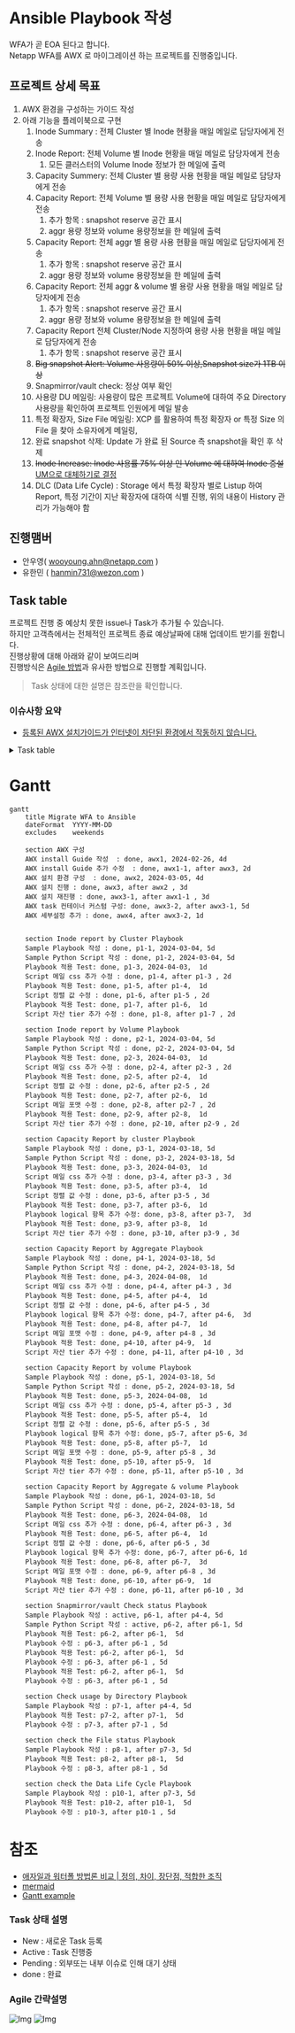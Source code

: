 # Ansible Playbook 작성
WFA가 곧 EOA 된다고 합니다.</br>
Netapp WFA를 AWX 로 마이그레이션 하는 프로젝트를 진행중입니다.

## 프로젝트 상세 목표
1. AWX 환경을 구성하는 가이드 작성
2. 아래 기능을 플레이북으로 구현
    1. Inode Summary : 전체 Cluster 별 Inode 현황을 매일 메일로 담당자에게 전송
    2. Inode Report: 전체 Volume 별 Inode 현황을 매일 메일로 담당자에게 전송
        1. 모든 클러스터의 Volume Inode 정보가 한 메일에 출력
    3. Capacity Summery: 전체 Cluster 별 용량 사용 현황을 매일 메일로 담당자에게 전송
    4. Capacity Report: 전체 Volume 별 용량 사용 현황을 매일 메일로 담당자에게 전송
        1. 추가 항목 : snapshot reserve 공간 표시
        2. aggr 용량 정보와 volume 용량정보을 한 메일에 출력
    5. Capacity Report: 전체 aggr 별 용량 사용 현황을 매일 메일로 담당자에게 전송
        1. 추가 항목 : snapshot reserve 공간 표시
        2. aggr 용량 정보와 volume 용량정보을 한 메일에 출력
    6. Capacity Report: 전체 aggr & volume 별 용량 사용 현황을 매일 메일로 담당자에게 전송
        1. 추가 항목 : snapshot reserve 공간 표시
        2. aggr 용량 정보와 volume 용량정보을 한 메일에 출력
    7. Capacity Report 전체 Cluster/Node 지정하여 용량 사용 현황을 매일 메일로 담당자에게 전송
        1. 추가 항목 : snapshot reserve 공간 표시
    8. ~~Big snapshot Alert: Volume 사용량이 50% 이상,Snapshot size가 1TB 이상~~
    9. Snapmirror/vault check: 정상 여부 확인
    10. 사용량 DU 메일링: 사용량이 많은 프로젝트 Volume에 대하여 주요 Directory 사용량을 확인하여 프로젝트 인원에게 메일 발송
    11. 특정 확장자, Size File 메일링: XCP 를 활용하여 특정 확장자 or 특정 Size 의 File 을 찾아 소유자에게 메일링, 
    12. 완료 snapshot 삭제: Update 가 완료 된 Source 측 snapshot을 확인 후 삭제
    13. ~~Inode Increase: Inode 사용률 75% 이상 인 Volume 에 대하여 Inode 증설~~</br> 
    [UM으로 대체하기로 결정](https://github.com/netappkr/NetAppCloudSolutionCenter/tree/master/py-RestAPI/Ontap/AIQUM%20Script)
    14. DLC (Data Life Cycle) : Storage 에서 특정 확장자 별로 Listup 하여 Report, 특정 기간이 지난 확장자에 대하여 식별 진행, 위의 내용이 History 관리가 가능해야 함

## 진행맴버
- 안우영( wooyoung.ahn@netapp.com )
- 유한민 ( hanmin731@wezon.com )

## Task table
프로젝트 진행 중 예상치 못한 issue나 Task가 추가될 수 있습니다.</br>
하지만 고객측에서는 전체적인 프로젝트 종료 예상날짜에 대해 업데이트 받기를 원합니다.</br>
진행상황에 대해 아래와 같이 보여드리며 </br>
진행방식은 [Agile 방법](https://www.redhat.com/ko/topics/devops/what-is-agile-methodology)과 유사한 방법으로 진행할 계획입니다.

> Task 상태에 대한 설명은 참조란을 확인합니다.

### 이슈사항 요약
- [등록된 AWX 설치가이드가 인터넷이 차단된 환경에서 작동하지 않습니다.](https://github.com/netappkr/AnsiblePlaybook/issues/2)
<details>
<summary>Task table</summary>

|분류|Task|시작일자|종료일자|담당자|상태|산출물|주석|
|----|--- |  ---  |  ---  | ---  |---| ---- |---|
| AWX 구성                          | AWX 설치 가이드 작성           |2024-02-26|2024-02-29| 안우영 | done | [가이드 문서](../AWX/install/Readme.md) | --- |
| AWX 구성                          | AWX 설치 환경 구성             |2024-03-05|2024-03-08| 유한민 | done | --- | --- |
| AWX 구성                          | AWX 설치                      |2024-03-11|2024-03-13| 안우영,유한민 | done | ---  | 외부레포 이용 문제로 가이드 수정후 재시도 |
| AWX 구성                          | AWX 설치 가이드 추가 수정       |2024-03-14|2024-03-15| 안우영 | done | [가이드 문서](../AWX/install/install_with_out_internet.md) | --- |
| AWX 구성                          | AWX 설치 재진행                |2024-03-18|2024-03-20| 안우영,유한민 | done | 설치 완료  | --- |
| AWX 구성                          | AWX task 컨테이너 커스텀 구성   |2024-03-21|2024-03-27| 안우영 | done | [이슈](https://github.com/netappkr/AnsiblePlaybook/issues/3) 답변 완료   | --- |
| Inode report by Cluster Playbook | Sample Playbook 작성           |2024-03-04|2024-03-08| 안우영 | done | [Inode report by Cluster Playbook](./playbooks/GetInodebyCluster.yaml) | --- |
| Inode report by Cluster Playbook | Sample python script 작성      |2024-03-04|2024-03-08| 안우영 | done | [generate_table.py](./script/generate_table.py) | --- |
| Inode report by Cluster Playbook | Playbook 적용 Test             |2024-04-03|2024-04-05| 안우영,유한민 | done | --- | --- |
| Inode report by Volume Playbook  | Sample Playbook 작성           |2024-03-04|2024-03-08| 안우영 | done | [Inode report by Volume Playbook](./playbooks/GetInodebyVolume.yaml) | --- |
| Inode report by Volume Playbook  | Sample python script 작성      |2024-03-04|2024-03-08| 안우영 | done | [generate_table.py](./script/generate_table.py) | --- |
| Inode report by Volume Playbook  | Playbook 적용 Test             |2024-04-03|2024-04-05| 안우영,유한민 | active | --- | --- |
| Capacity Report by cluster Playbook | Sample Playbook 작성        |2024-03-18|2024-03-22| 안우영 | done | [Capacity Report by cluster Playbook](./playbooks/GetSpaceUsagebyCluster.yaml) | --- |
| Capacity Report by cluster Playbook  | Sample python script 작성  |2024-03-18|2024-03-22| 안우영 | done | [generate_table.py](./script/generate_table.py) | --- |
| Capacity Report by cluster Playbook  | Playbook 적용 Test         |2024-04-03|2024-04-05| 안우영,유한민 | done | --- |
| Capacity Report by cluster Playbook  | Playbook 수정              |2024-04-08|2024-04-09| 안우영 | done | --- | --- |
| Capacity Report by Volume Playbook | Sample Playbook 작성         |2024-03-18|2024-03-22| 안우영 | done | [Capacity Report by cluster Playbook](./playbooks/GetSpaceUsagebyCluster.yaml) | --- |
| Capacity Report by Volume Playbook  | Sample python script 작성   |2024-03-18|2024-03-22| 안우영 | done | [generate_table.py](./script/generate_table.py) | --- |
| Capacity Report by Volume Playbook  | Playbook 적용 Test          |2024-04-03|2024-04-05| 안우영,유한민 | done | --- | --- |
| Capacity Report by Volume Playbook  | Playbook 수정               |2024-04-08|2024-04-09| 안우영 | done | --- | --- |
| Snapmirror/vault Check status Playbook     | Playbook 수정               |2024-04-22|2024-04-27| 안우영 | active | [Snapmirror/vault Check status Playbook ](./playbooks/GetSnapmirrorStatus.yaml) | --- |


</details>

# Gantt
```mermaid
gantt
    title Migrate WFA to Ansible
    dateFormat  YYYY-MM-DD
    excludes    weekends

    section AWX 구성
    AWX install Guide 작성  : done, awx1, 2024-02-26, 4d
    AWX install Guide 추가 수정  : done, awx1-1, after awx3, 2d
    AWX 설치 환경 구성  : done, awx2, 2024-03-05, 4d
    AWX 설치 진행 : done, awx3, after awx2 , 3d
    AWX 설치 재진행 : done, awx3-1, after awx1-1 , 3d
    AWX task 컨테이너 커스텀 구성: done, awx3-2, after awx3-1, 5d
    AWX 세부설정 추가 : done, awx4, after awx3-2, 1d
    

    section Inode report by Cluster Playbook
    Sample Playbook 작성 : done, p1-1, 2024-03-04, 5d
    Sample Python Script 작성 : done, p1-2, 2024-03-04, 5d
    Playbook 적용 Test: done, p1-3, 2024-04-03,  1d
    Script 메일 css 추가 수정 : done, p1-4, after p1-3 , 2d
    Playbook 적용 Test: done, p1-5, after p1-4,  1d
    Script 정렬 값 수정 : done, p1-6, after p1-5 , 2d
    Playbook 적용 Test: done, p1-7, after p1-6,  1d
    Script 자산 tier 추가 수정 : done, p1-8, after p1-7 , 2d

    section Inode report by Volume Playbook
    Sample Playbook 작성 : done, p2-1, 2024-03-04, 5d
    Sample Python Script 작성 : done, p2-2, 2024-03-04, 5d
    Playbook 적용 Test: done, p2-3, 2024-04-03,  1d
    Script 메일 css 추가 수정 : done, p2-4, after p2-3 , 2d
    Playbook 적용 Test: done, p2-5, after p2-4,  1d
    Script 정렬 값 수정 : done, p2-6, after p2-5 , 2d
    Playbook 적용 Test: done, p2-7, after p2-6,  1d
    Script 메일 포맷 수정 : done, p2-8, after p2-7 , 2d
    Playbook 적용 Test: done, p2-9, after p2-8,  1d
    Script 자산 tier 추가 수정 : done, p2-10, after p2-9 , 2d

    section Capacity Report by cluster Playbook
    Sample Playbook 작성 : done, p3-1, 2024-03-18, 5d
    Sample Python Script 작성 : done, p3-2, 2024-03-18, 5d
    Playbook 적용 Test: done, p3-3, 2024-04-03,  1d
    Script 메일 css 추가 수정 : done, p3-4, after p3-3 , 3d
    Playbook 적용 Test: done, p3-5, after p3-4,  1d
    Script 정렬 값 수정 : done, p3-6, after p3-5 , 3d
    Playbook 적용 Test: done, p3-7, after p3-6,  1d
    Playbook logical 항목 추가 수정: done, p3-8, after p3-7,  3d
    Playbook 적용 Test: done, p3-9, after p3-8,  1d
    Script 자산 tier 추가 수정 : done, p3-10, after p3-9 , 3d

    section Capacity Report by Aggregate Playbook
    Sample Playbook 작성 : done, p4-1, 2024-03-18, 5d
    Sample Python Script 작성 : done, p4-2, 2024-03-18, 5d
    Playbook 적용 Test: done, p4-3, 2024-04-08,  1d
    Script 메일 css 추가 수정 : done, p4-4, after p4-3 , 3d
    Playbook 적용 Test: done, p4-5, after p4-4,  1d
    Script 정렬 값 수정 : done, p4-6, after p4-5 , 3d
    Playbook logical 항목 추가 수정: done, p4-7, after p4-6,  3d
    Playbook 적용 Test: done, p4-8, after p4-7,  1d
    Script 메일 포맷 수정 : done, p4-9, after p4-8 , 3d
    Playbook 적용 Test: done, p4-10, after p4-9,  1d
    Script 자산 tier 추가 수정 : done, p4-11, after p4-10 , 3d

    section Capacity Report by volume Playbook
    Sample Playbook 작성 : done, p5-1, 2024-03-18, 5d
    Sample Python Script 작성 : done, p5-2, 2024-03-18, 5d
    Playbook 적용 Test: done, p5-3, 2024-04-08,  1d
    Script 메일 css 추가 수정 : done, p5-4, after p5-3 , 3d
    Playbook 적용 Test: done, p5-5, after p5-4,  1d
    Script 정렬 값 수정 : done, p5-6, after p5-5 , 3d
    Playbook logical 항목 추가 수정: done, p5-7, after p5-6, 3d
    Playbook 적용 Test: done, p5-8, after p5-7,  1d
    Script 메일 포맷 수정 : done, p5-9, after p5-8 , 3d
    Playbook 적용 Test: done, p5-10, after p5-9,  1d
    Script 자산 tier 추가 수정 : done, p5-11, after p5-10 , 3d

    section Capacity Report by Aggregate & volume Playbook
    Sample Playbook 작성 : done, p6-1, 2024-03-18, 5d
    Sample Python Script 작성 : done, p6-2, 2024-03-18, 5d
    Playbook 적용 Test: done, p6-3, 2024-04-08,  1d
    Script 메일 css 추가 수정 : done, p6-4, after p6-3 , 3d
    Playbook 적용 Test: done, p6-5, after p6-4,  1d
    Script 정렬 값 수정 : done, p6-6, after p6-5 , 3d
    Playbook logical 항목 추가 수정: done, p6-7, after p6-6, 1d
    Playbook 적용 Test: done, p6-8, after p6-7,  3d
    Script 메일 포맷 수정 : done, p6-9, after p6-8 , 3d
    Playbook 적용 Test: done, p6-10, after p6-9,  1d
    Script 자산 tier 추가 수정 : done, p6-11, after p6-10 , 3d

    section Snapmirror/vault Check status Playbook
    Sample Playbook 작성 : active, p6-1, after p4-4, 5d
    Sample Python Script 작성 : active, p6-2, after p6-1, 5d
    Playbook 적용 Test: p6-2, after p6-1,  5d
    Playbook 수정 : p6-3, after p6-1 , 5d
    Playbook 적용 Test: p6-2, after p6-1,  5d
    Playbook 수정 : p6-3, after p6-1 , 5d
    Playbook 적용 Test: p6-2, after p6-1,  5d
    Playbook 수정 : p6-3, after p6-1 , 5d

    section Check usage by Directory Playbook
    Sample Playbook 작성 : p7-1, after p4-4, 5d
    Playbook 적용 Test: p7-2, after p7-1,  5d
    Playbook 수정 : p7-3, after p7-1 , 5d

    section check the File status Playbook
    Sample Playbook 작성 : p8-1, after p7-3, 5d
    Playbook 적용 Test: p8-2, after p8-1,  5d
    Playbook 수정 : p8-3, after p8-1 , 5d

    section check the Data Life Cycle Playbook
    Sample Playbook 작성 : p10-1, after p7-3, 5d
    Playbook 적용 Test: p10-2, after p10-1,  5d
    Playbook 수정 : p10-3, after p10-1 , 5d
```

# 참조
- [애자일과 워터폴 방법론 비교 | 정의, 차이, 장단점, 적합한 조직](https://www.codestates.com/blog/content/%EC%95%A0%EC%9E%90%EC%9D%BC%EB%B0%A9%EB%B2%95%EB%A1%A0-%EC%9B%8C%ED%84%B0%ED%8F%B4%EB%B0%A9%EB%B2%95%EB%A1%A0)
- [mermaid](https://mermaid.js.org/syntax/gantt.html)
- [Gantt example](https://github.com/mermaidjs/mermaidjs.github.io/blob/master/gantt.md)
### Task 상태 설명
- New : 새로운 Task 등록
- Active : Task 진행중
- Pending : 외부또는 내부 이슈로 인해 대기 상태
- done : 완료

### Agile 간략설명
![Img](./Images/애자일-방법론-정의-장점-단점-프로세스.webp)
![Img](./Images/애자일-방법론-워터폴-방법론-비교-차이점-장단점-특징-요구사항.webp)


